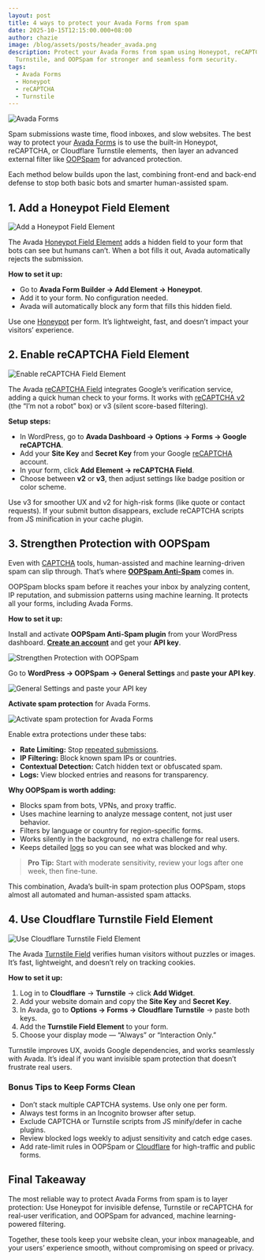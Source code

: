 ```yaml
---
layout: post
title: 4 ways to protect your Avada Forms from spam
date: 2025-10-15T12:15:00.000+08:00
author: chazie
image: /blog/assets/posts/header_avada.png
description: Protect your Avada Forms from spam using Honeypot, reCAPTCHA,
  Turnstile, and OOPSpam for stronger and seamless form security.
tags:
  - Avada Forms
  - Honeypot
  - reCAPTCHA
  - Turnstile
---
```

![Avada Forms](/blog/assets/posts/avada-for-wordpress.png "Avada Forms")

Spam submissions waste time, flood inboxes, and slow websites. The best way to protect your [Avada Forms](https://avada.com/feature/form-builder/) is to use the built-in Honeypot, reCAPTCHA, or Cloudflare Turnstile elements,  then layer an advanced external filter like [OOPSpam](https://www.oopspam.com/) for advanced protection.

Each method below builds upon the last, combining front-end and back-end defense to stop both basic bots and smarter human-assisted spam.

## **1. Add a Honeypot Field Element**

![Add a Honeypot Field Element](/blog/assets/posts/honeypot-field-element.png "Honeypot Field Element")

The Avada [Honeypot Field Element](https://avada.com/documentation/honeypot-field-element/) adds a hidden field to your form that bots can see but humans can’t. When a bot fills it out, Avada automatically rejects the submission.

**How to set it up:**

* Go to **Avada Form Builder → Add Element → Honeypot**.
* Add it to your form. No configuration needed.
* Avada will automatically block any form that fills this hidden field.

Use one [Honeypot](https://www.oopspam.com/blog/ways-to-stop-spam#honeypot-filter-spam-with-a-hidden-field:~:text=Final%20thoughts-,Honeypot%3A%20filter%20spam%20with%20a%20hidden%20field,-It%20is%20the) per form. It’s lightweight, fast, and doesn’t impact your visitors’ experience.

## **2. Enable reCAPTCHA Field Element**

![Enable reCAPTCHA Field Element](/blog/assets/posts/avada_recaptcha.png "reCAPTCHA ")

The Avada [reCAPTCHA Field](https://avada.com/documentation/recaptcha-field-element/) integrates Google’s verification service, adding a quick human check to your forms. It works with [reCAPTCHA v2](https://www.oopspam.com/blog/recaptcha-v2-vs-v3-which-is-right-for-your-website) (the “I’m not a robot” box) or v3 (silent score-based filtering).

**Setup steps:**

* In WordPress, go to **Avada Dashboard → Options → Forms → Google reCAPTCHA**.
* Add your **Site Key** and **Secret Key** from your Google [reCAPTCHA](https://www.oopspam.com/blog/best-recaptcha-alternatives) account.
* In your form, click **Add Element → reCAPTCHA Field**.
* Choose between **v2** or **v3**, then adjust settings like badge position or color scheme.

Use v3 for smoother UX and v2 for high-risk forms (like quote or contact requests). If your submit button disappears, exclude reCAPTCHA scripts from JS minification in your cache plugin.

## **3. Strengthen Protection with OOPSpam** 

Even with [CAPTCHA](https://www.oopspam.com/blog/best-captcha-alternatives) tools, human-assisted and machine learning-driven spam can slip through. That’s where **[OOPSpam Anti-Spam](https://wordpress.org/plugins/oopspam-anti-spam/)** comes in.

OOPSpam blocks spam before it reaches your inbox by analyzing content, IP reputation, and submission patterns using machine learning. It protects all your forms, including Avada Forms.

**How to set it up:**

Install and activate **OOPSpam Anti-Spam plugin** from your WordPress dashboard. **[Create an account](https://app.oopspam.com/Identity/Account/Login)** and get your **API key**.

![Strengthen Protection with OOPSpam](/blog/assets/posts/oopspam-dashboard-api.png "OOPSpam ")

Go to **WordPress → OOPSpam → General Settings** and **paste your API key**.

![General Settings and paste your API key](/blog/assets/posts/oopspam-api-key.png "General Settings and paste your API key")

**Activate spam protection** for Avada Forms.

![Activate spam protection for Avada Forms](/blog/assets/posts/spam-protection-for-avada-forms.png "Spam protection for Avada Forms")

Enable extra protections under these tabs:

* **Rate Limiting:** Stop [repeated submissions](https://www.oopspam.com/blog/protecting-forms-with-rate-limiting-in-wordpress-using-oopspam).
* **IP Filtering:** Block known spam IPs or countries.
* **Contextual Detection:** Catch hidden text or obfuscated spam.
* **Logs:** View blocked entries and reasons for transparency.

**Why OOPSpam is worth adding:**

* Blocks spam from bots, VPNs, and proxy traffic.
* Uses machine learning to analyze message content, not just user behavior.
* Filters by language or country for region-specific forms.
* Works silently in the background,  no extra challenge for real users.
* Keeps detailed [logs](https://help.oopspam.com/wordpress/form-entries/) so you can see what was blocked and why.

> **Pro Tip:** Start with moderate sensitivity, review your logs after one week, then fine-tune.

This combination, Avada’s built-in spam protection plus OOPSpam, stops almost all automated and human-assisted spam attacks.

## **4. Use Cloudflare Turnstile Field Element**

![Use Cloudflare Turnstile Field Element](/blog/assets/posts/avada-turnstile.png "Cloudflare Turnstile")

The Avada [Turnstile Field](https://avada.com/element/turnstile-field/) verifies human visitors without puzzles or images. It’s fast, lightweight, and doesn’t rely on tracking cookies.

**How to set it up:**

1. Log in to **Cloudflare** → **Turnstile** → click **Add Widget**.
2. Add your website domain and copy the **Site Key** and **Secret Key**.
3. In Avada, go to **Options → Forms → Cloudflare Turnstile** → paste both keys.
4. Add the **Turnstile Field Element** to your form.
5. Choose your display mode — “Always” or “Interaction Only.”

Turnstile improves UX, avoids Google dependencies, and works seamlessly with Avada. It’s ideal if you want invisible spam protection that doesn’t frustrate real users.

### **Bonus Tips to Keep Forms Clean**

* Don’t stack multiple CAPTCHA systems. Use only one per form.
* Always test forms in an Incognito browser after setup.
* Exclude CAPTCHA or Turnstile scripts from JS minify/defer in cache plugins.
* Review blocked logs weekly to adjust sensitivity and catch edge cases.
* Add rate-limit rules in OOPSpam or [Cloudflare](https://developers.cloudflare.com/waf/rate-limiting-rules/) for high-traffic and public forms.

## **Final Takeaway**

The most reliable way to protect Avada Forms from spam is to layer protection: Use Honeypot for invisible defense, Turnstile or reCAPTCHA for real-user verification, and OOPSpam for advanced, machine learning-powered filtering.

Together, these tools keep your website clean, your inbox manageable, and your users’ experience smooth, without compromising on speed or privacy.
